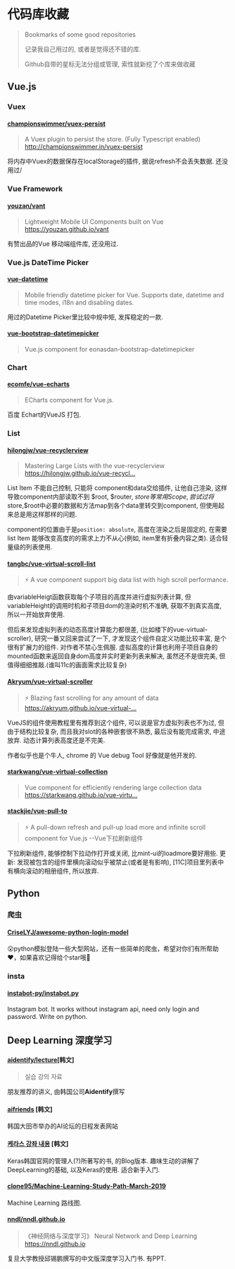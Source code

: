 # 代码库收藏
> Bookmarks of some good repositories
>
> 记录我自己用过的, 或者是觉得还不错的库.
>
> Github自带的星标无法分组或管理, 索性就新挖了个库来做收藏

## Vue.js
### Vuex
#### [championswimmer/vuex-persist](https://github.com/championswimmer/vuex-persist)
> A Vuex plugin to persist the store. (Fully Typescript enabled) http://championswimmer.in/vuex-persist

将内存中Vuex的数据保存在localStorage的插件, 据说refresh不会丢失数据. 还没用过/

### Vue Framework

#### [youzan/vant](https://github.com/youzan/vant)
> Lightweight Mobile UI Components built on Vue https://youzan.github.io/vant

有赞出品的Vue 移动端组件库,  还没用过.

### Vue.js DateTime Picker

#### [vue-datetime](https://github.com/mariomka/vue-datetime)
> Mobile friendly datetime picker for Vue. Supports date, datetime and time modes, i18n and disabling dates.

用过的Datetime Picker里比较中规中矩, 发挥稳定的一款.

#### [vue-bootstrap-datetimepicker](https://github.com/ankurk91/vue-bootstrap-datetimepicker)
> Vue.js component for eonasdan-bootstrap-datetimepicker

### Chart

#### [ecomfe/vue-echarts](https://github.com/ecomfe/vue-echarts)
> ECharts component for Vue.js.

百度 Echart的VueJS 打包.

### List

#### [hilongjw/vue-recyclerview](https://github.com/hilongjw/vue-recyclerview)
> Mastering Large Lists with the vue-recyclerview https://hilongjw.github.io/vue-recycl…

List Item 不能自己控制, 只能将 component和data交给插件, 让他自己渲染, 这样导致component内部读取不到 $root, $router, $store 等常用Scope, 
尝试过将$store,$root中必要的数据和方法map到各个data里转交到component, 但使用起来总是用这样那样的问题.

component的位置由于是`position: absolute`, 高度在渲染之后是固定的, 在需要list Item 能够改变高度的的需求上力不从心(例如, item里有折叠内容之类).
适合轻量级的列表使用.

#### [tangbc/vue-virtual-scroll-list](https://github.com/tangbc/vue-virtual-scroll-list)
> ⚡️ A vue component support big data list with high scroll performance.

由variableHeigt函数获取每个子项目的高度并进行虚拟列表计算, 但variableHeight的调用时机和子项目dom的渲染时机不准确, 获取不到真实高度, 
所以一开始放弃使用.

但后来发现虚拟列表的动态高度计算能力都很差, (比如楼下的vue-virtual-scroller), 研究一番又回来尝试了一下,
才发现这个组件自定义功能比较丰富, 是个很有扩展力的组件. 对作者不禁心生佩服.
虚拟高度的计算也利用子项目自身的mounted函数来返回自身dom高度并实时更新列表来解决,  虽然还不是很完美, 但值得细细推敲.(谁叫11c的画面需求比较复杂)

#### [Akryum/vue-virtual-scroller](https://github.com/Akryum/vue-virtual-scroller)
> ⚡️ Blazing fast scrolling for any amount of data https://akryum.github.io/vue-virtual-…

VueJS的组件使用教程里有推荐到这个组件, 可以说是官方虚拟列表也不为过, 但由于结构比较复杂, 而且我对slot的各种嵌套很不熟悉, 最后没有能完成需求, 中途放弃. 
动态计算列表高度还是不完美.

作者似乎也是个牛人, chrome 的 Vue debug Tool 好像就是他开发的.

#### [starkwang/vue-virtual-collection](https://github.com/starkwang/vue-virtual-collection)
>Vue component for efficiently rendering large collection data https://starkwang.github.io/vue-virtu…

#### [stackjie/vue-pull-to](https://github.com/stackjie/vue-pull-to)
>⚡️ A pull-down refresh and pull-up load more and infinite scroll component for Vue.js --Vue下拉刷新组件

下拉刷新组件, 能够控制下拉动作打开或关闭, 比mint-ui的loadmore要好用些. 
更新: 发现被包含的组件里横向滚动似乎被禁止(或者是有影响), [11C]项目里列表中有横向滚动的相册组件, 所以放弃.

## Python
### 爬虫
#### [CriseLYJ/awesome-python-login-model](https://github.com/CriseLYJ/awesome-python-login-model)
😮python模拟登陆一些大型网站，还有一些简单的爬虫，希望对你们有所帮助❤️，如果喜欢记得给个star哦🌟

### insta 
#### [instabot-py/instabot.py](https://github.com/instabot-py/instabot.py)
Instagram bot. It works without instagram api, need only login and password. Write on python.

## Deep Learning 深度学习
#### [aidentify/lecture](https://github.com/aidentify/lecture)[韩文]
> 실습 강의 자료

朋友推荐的讲义, 由韩国公司**Aidentify**撰写

#### [aifriends](https://aifriends.github.io/) [韩文]
韩国大田市举办的AI论坛的日程发表网站

#### [케라스 강좌 내용](https://tykimos.github.io/lecture/) [韩文]
Keras韩国官网的管理人(?)所著写的书, 的Blog版本. 趣味生动的讲解了DeepLearning的基础, 以及Keras的使用.
适合新手入门.

#### [clone95/Machine-Learning-Study-Path-March-2019](https://github.com/clone95/Machine-Learning-Study-Path-March-2019)
Machine Learning 路线图.

#### [nndl/nndl.github.io](https://github.com/nndl/nndl.github.io)
> 《神经网络与深度学习》 Neural Network and Deep Learning https://nndl.github.io

复旦大学教授邱锡鹏撰写的中文版深度学习入门书. 有PPT.
